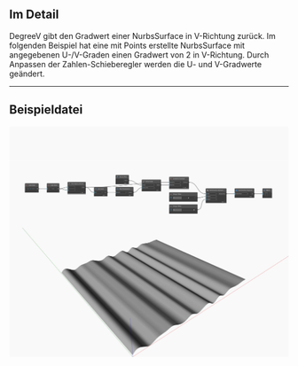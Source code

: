 ## Im Detail
DegreeV gibt den Gradwert einer NurbsSurface in V-Richtung zurück. Im folgenden Beispiel hat eine mit Points erstellte NurbsSurface mit angegebenen U-/V-Graden einen Gradwert von 2 in V-Richtung. Durch Anpassen der Zahlen-Schieberegler werden die U- und V-Gradwerte geändert.
___
## Beispieldatei

![DegreeV](./Autodesk.DesignScript.Geometry.NurbsSurface.DegreeV_img.jpg)

